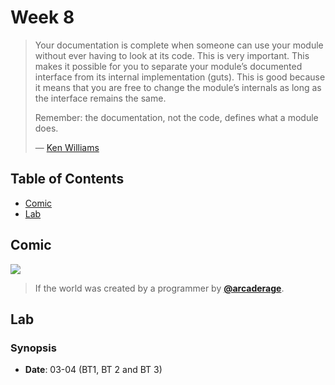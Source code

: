 # Week 8

> Your documentation is complete when someone can use your module without ever
> having to look at its code.
> This is very important.
> This makes it possible for you to separate your module’s documented interface
> from its internal implementation (guts).
> This is good because it means that you are free to change the module’s
> internals as long as the interface remains the same.
>
> Remember: the documentation, not the code, defines what a module does.
>
> — [Ken Williams][quote-author]

## Table of Contents

*   [Comic](#comic)
*   [Lab](#lab)

## Comic

[![][comic-cover]][comic-link]

> If the world was created by a programmer by [**@arcaderage**][comic-author].

## Lab

### Synopsis

*   **Date**: 03-04 (BT1, BT 2 and BT 3)

<!--
*   **Slides**
-->

<!--
### Schedule

*   Alpha
*   Bravo
*   Charlie
-->

[quote-author]: http://mathforum.org/ken/perl_modules.html#document

[comic-cover]: https://blog.toggl.com/wp-content/uploads/2017/10/toggl-if-the-world-was-created-by-a-programmer.jpg

[comic-link]: https://blog.toggl.com/world-created-programmer/

[comic-author]: https://twitter.com/arcaderage
